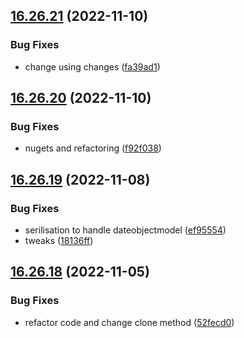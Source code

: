 ## [16.26.21](https://github.com/phandcock/GrampsView/compare/v16.26.20...v16.26.21) (2022-11-10)


### Bug Fixes

* change using changes ([fa39ad1](https://github.com/phandcock/GrampsView/commit/fa39ad1107c912bd6175e7ad100fa40392467886))



## [16.26.20](https://github.com/phandcock/GrampsView/compare/v16.26.19...v16.26.20) (2022-11-10)


### Bug Fixes

* nugets and refactoring ([f92f038](https://github.com/phandcock/GrampsView/commit/f92f03837dc3bda42f8699d5913a0617e476c6ff))



## [16.26.19](https://github.com/phandcock/GrampsView/compare/v16.26.18...v16.26.19) (2022-11-08)


### Bug Fixes

* serilisation to handle dateobjectmodel ([ef95554](https://github.com/phandcock/GrampsView/commit/ef955542eeed4e7d10c84050368d4dc47e4e1e39))
* tweaks ([18136ff](https://github.com/phandcock/GrampsView/commit/18136ff421014aecaa697f0a1b3323a94f84b2e3))



## [16.26.18](https://github.com/phandcock/GrampsView/compare/v16.26.17...v16.26.18) (2022-11-05)


### Bug Fixes

* refactor code and change clone method ([52fecd0](https://github.com/phandcock/GrampsView/commit/52fecd06340d07512052b499226e0f13ad0335eb))



